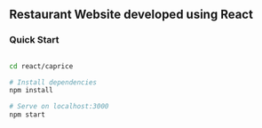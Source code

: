 ## Restaurant Website developed using React


### Quick Start
``` bash

cd react/caprice

# Install dependencies
npm install

# Serve on localhost:3000
npm start

```




